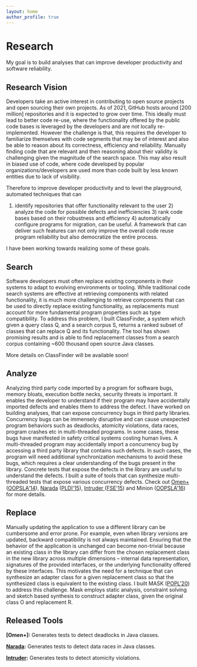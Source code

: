 ```yaml
---
layout: home 
author_profile: true
---
```


<h1> Research </h1>

My goal is to build analyses that can improve developer productivity and software reliability.

<!--I am interested in building systems that enable developers
to maximize the available resources. One such resource that
I have been looking into recently is: code reuse. Enormous amount 
of code has been built in the past few decades and a significant 
chunk is available in the form of binaries and/or source code to the
public.--> 
<h2> Research Vision </h2>
Developers take an active interest in contributing
to open source projects and open sourcing their own projects.
As of 2021, GitHub hosts around [200 million] repositories and 
it is expected to grow over time. This ideally must lead
to better code re-use, where the functionality offered
by the public code bases is leveraged by the developers and 
are not locally re-implemented. However the challenge is that,
this requires the developer to familiarize themselves with  
code segments that may be of interest and also be able to reason about
its correctness, efficiency and reliability. Manually finding code that are relevant
and then reasoning about their validity is challenging given the magnitude 
of the search space. This may also result in biased use of code, where code developed
by popular organizations/developers are used more than code built by less known entities
due to lack of visibility.

Therefore to improve developer productivity and to level the playground, 
automated techniques that can
1) identify repositories that offer functionality relevant to the user 2) analyze 
the code for possible defects and inefficiencies 3) rank code bases based on their
robustness and efficiency 4) automatically configure programs for migration, can be
useful. A framework that can deliver such features can not only improve the overall code reuse
program reliability but also democratize the entire process.

I have been working towards realizing some of these goals.

<div class="pad">
<h2> Search </h2>
Software developers must often replace existing components in
their systems to adapt to evolving environments or tooling. While
 traditional code search systems are effective at retrieving components 
 with related functionality, it is much more challenging to
 retrieve components that can be used to directly replace existing
 functionality, as replacements must account for more fundamental 
 program properties such as type compatibility. To address this
 problem, I built ClassFinder, a system which given a query
 class Q, and a search corpus S, returns a ranked subset of classes
 that can replace Q and its functionality. The tool has shown promising 
 results and is able to find replacement classes from a search corpus 
 containing ~600 thousand open source Java classes.

 More details on ClassFinder will be available soon!
<h2> Analyze </h2>

 Analyzing third party code imported by a program for software bugs, 
 memory bloats, execution bottle necks, security threats is important. 
 It enables the developer to understand if their program may have
 accidentally imported defects and enables them to address the defect. I have
 worked on building analyses, that can expose concurrency bugs in third 
 party libraries.
 Concurrency bugs can be immensely disruptive and can cause unexpected 
 program behaviors such as deadlocks, atomicity violations, data races, 
 program crashes etc in multi-threaded programs. In some cases, these 
 bugs have manifested in safety critical systems costing human lives. 
 A multi-threaded program may accidentally import a concurrency bug by 
 accessing a third party library that contains such defects. In such cases, 
 the program will need additional synchronization mechanisms to avoid these 
 bugs, which requires a clear understanding of the bugs present in the library. 
 Concrete tests that expose the defects in the library are useful to understand the defects.
 I built a suite of tools that can synthesize multi-threaded tests that 
 expose various concurrency defects. Check out <a href="https://sites.google.com/view/omen-plus/home">Omen+</a> 
 (<a href="https://drive.google.com/file/d/1uimZcdYO09fJKL0P-W7dvK39vHr5msG_/view?usp=sharing">OOPSLA'14</a>), 
 <a href="https://sites.google.com/view/samak-narada/home">Narada</a>
 (<a href="https://drive.google.com/file/d/1ptqjFHiVjvlBmnV4zl8hc6EDvRdQ0Mdp/view?usp=sharing">PLDI'15</a>), 
 <a href="https://sites.google.com/view/samak-intruder/home">Intruder </a> 
 (<a href="https://drive.google.com/file/d/1Fxozt5Wh7q0QQlK1NiUqIvNptRuGKkJu/view?usp=sharing">FSE'15</a>) 
 and Minion (<a href="https://drive.google.com/file/d/1b_pmTKNz9ofYbhCWgdHQmct4JQolJftB/view?usp=sharing">OOPSLA'16</a>) for more details.
<h2> Replace </h2>
 Manually updating the application to use a different library can be cumbersome and error prone. 
 For example, even when library versions are updated, backward compatibility 
 is not always maintained. Ensuring that the behavior of the application 
 is unchanged can become non-trivial because an existing class in the library can differ
 from the chosen replacement class in the new library across multiple dimensions – 
 internal data representation, signatures of the provided interfaces, or the 
 underlying functionality offered by these interfaces. This motivates the need for a 
 technique that can synthesize an adapter class for a given replacement class so 
 that the synthesized class is equivalent to the existing class. I built MASK 
 (<a href="https://drive.google.com/file/d/184G7NeSGOVaKcO8TpI5p3epqQQarHhwz/view?usp=sharing">POPL'20</a>)
 to address this challenge. Mask employs static analysis, constraint solving and
 sketch based synthesis to construct adapter class, given the original class O and
 replacement R.
 </div>
 <h2> Released Tools </h2>
  <b>[Omen+]:</b> Generates tests to detect deadlocks in Java classes.
  
  <b>[Narada]:</b> Generates tests to detect data races in Java classes.
  
  <b>[Intruder]:</b> Generates tests to detect atomicity violations.
 
 [Omen+]: https://sites.google.com/view/omen-plus/home
 [Narada]: https://sites.google.com/view/samak-narada/home
 [Intruder]: https://sites.google.com/view/samak-intruder/home
 [200 million]: https://github.com/about
 [OOPSLA'14]: https://drive.google.com/file/d/1uimZcdYO09fJKL0P-W7dvK39vHr5msG_/view?usp=sharing
 [PLDI'15]: https://drive.google.com/file/d/1ptqjFHiVjvlBmnV4zl8hc6EDvRdQ0Mdp/view?usp=sharing
 [FSE'15]: https://drive.google.com/file/d/1Fxozt5Wh7q0QQlK1NiUqIvNptRuGKkJu/view?usp=sharing
 [POPL'20]: https://drive.google.com/file/d/184G7NeSGOVaKcO8TpI5p3epqQQarHhwz/view?usp=sharing
